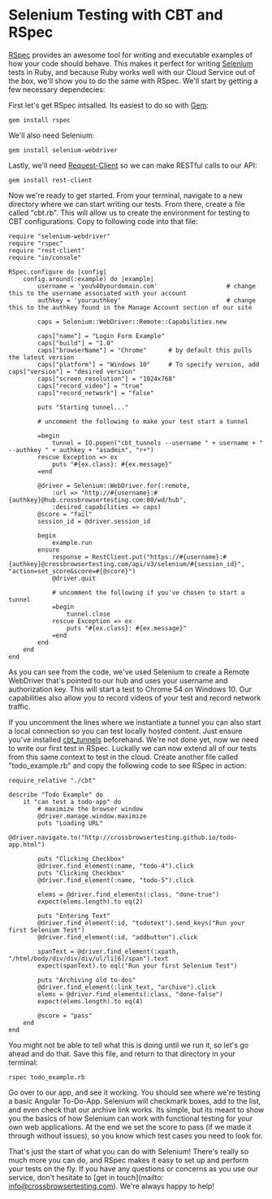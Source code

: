 # Selenium Testing with CBT and RSpec

[RSpec](http://rspec.info/) provides an awesome tool for writing and executable examples of how your code should behave. This makes it perfect for writing [Selenium](http://www.seleniumhq.org/) tests in Ruby, and because Ruby works well with our Cloud Service out of the box, we'll show you to do the same with RSpec. We'll start by getting a few necessary dependecies:

First let's get RSpec intsalled. Its easiest to do so with [Gem](https://rubygems.org/):

```
gem install rspec
```

We'll also need Selenium:

```
gem install selenium-webdriver
```

Lastly, we'll need [Request-Client](https://github.com/rest-client/rest-client) so we can make RESTful calls to our API:

```
gem install rest-client
```

Now we're ready to get started. From your terminal, navigate to a new directory where we can start writing our tests. From there, create a file called "cbt.rb". This will allow us to create the environment for testing to CBT configurations. Copy to following code into that file:

```
require "selenium-webdriver"
require "rspec"
require "rest-client"
require "io/console"

RSpec.configure do |config|
	config.around(:example) do |example|
		username = 'you%40yourdomain.com'					# change this to the username associated with your account
		authkey = 'yourauthkey'								# change this to the authkey found in the Manage Account section of our site

		caps = Selenium::WebDriver::Remote::Capabilities.new

		caps["name"] = "Login Form Example"
		caps["build"] = "1.0"
		caps["browserName"] = "Chrome" 		# by default this pulls the latest version
		caps["platform"] = "Windows 10" 	# To specify version, add caps["version"] = "desired version"
		caps["screen_resolution"] = "1024x768"
		caps["record_video"] = "true"
		caps["record_network"] = "false"

		puts "Starting tunnel..."

		# uncomment the following to make your test start a tunnel

		=begin
			tunnel = IO.popen("cbt_tunnels --username " + username + " --authkey " + authkey + "asadmin", "r+")
		rescue Exception => ex
			puts "#{ex.class}: #{ex.message}"
		=end

		@driver = Selenium::WebDriver.for(:remote,
			:url => "http://#{username}:#{authkey}@hub.crossbrowsertesting.com:80/wd/hub",
			:desired_capabilities => caps)
		@score = "fail"
		session_id = @driver.session_id

		begin
			example.run
		ensure
			response = RestClient.put("https://#{username}:#{authkey}@crossbrowsertesting.com/api/v3/selenium/#{session_id}", "action=set_score&score=#{@score}")
			@driver.quit

			# uncomment the following if you've chosen to start a tunnel
			=begin
				tunnel.close
			rescue Exception => ex
				puts "#{ex.class}: #{ex.message}"
			=end
		end
	end
end

```

As you can see from the code, we've used Selenium to create a Remote WebDriver that's pointed to our hub and uses your username and authorization key. This will start a test to Chrome 54 on Windows 10. Our capabilities also allow you to record videos of your test and record network traffic.

If you uncomment the lines where we instantiate a tunnel you can also start a local connection so you can test locally hosted content. Just ensure you've installed [cbt_tunnels](https://github.com/crossbrowsertesting/cbt-tunnel-nodejs) beforehand. We're not done yet, now we need to write our first test in RSpec. Luckally we can now extend all of our tests from this same context to test in the cloud. Create another file called "todo_example.rb" and copy the following code to see RSpec in action:

```
require_relative "./cbt"

describe "Todo Example" do
	it "can test a todo-app" do
		# maximize the browser window
		@driver.manage.window.maximize
        puts "Loading URL"
        @driver.navigate.to("http://crossbrowsertesting.github.io/todo-app.html")

        puts "Clicking Checkbox"
        @driver.find_element(:name, "todo-4").click
        puts "Clicking Checkbox"
	    @driver.find_element(:name, "todo-5").click

        elems = @driver.find_elements(:class, "done-true")
        expect(elems.length).to eq(2)

        puts "Entering Text"
        @driver.find_element(:id, "todotext").send_keys("Run your first Selenium Test")
        @driver.find_element(:id, "addbutton").click

        spanText = @driver.find_element(:xpath, "/html/body/div/div/div/ul/li[6]/span").text
        expect(spanText).to eql("Run your first Selenium Test")

        puts "Archiving old to-dos"
        @driver.find_element(:link_text, "archive").click
        elems = @driver.find_elements(:class, "done-false")
        expect(elems.length).to eq(4)

        @score = "pass"
	end
end
```

You might not be able to tell what this is doing until we run it, so let's go ahead and do that. Save this file, and return to that directory in your terminal:

```
rspec todo_example.rb
```

Go over to our app, and see it working. You should see where we're testing a basic Angular To-Do-App. Selenium will checkmark boxes, add to the list, and even check that our archive link works. Its simple, but its meant to show you the basics of how Selenium can work with functional testing for your own web applications. At the end we set the score to pass (if we made it through without issues), so you know which test cases you need to look for.

That's just the start of what you can do with Selenium! There's really so much more you can do, and RSpec makes it easy to set up and perform your tests on the fly. If you have any questions or concerns as you use our service, don't hesitate to [get in touch](mailto: info@crossbrowsertesting.com). We're always happy to help!
